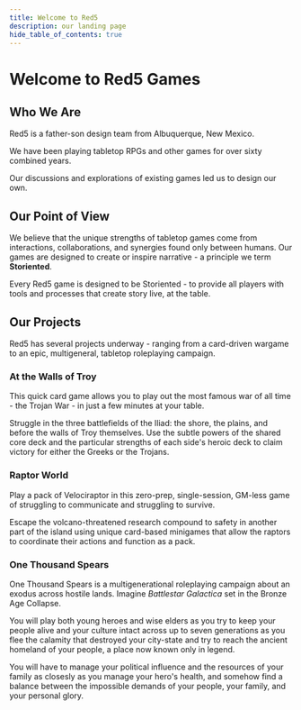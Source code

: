 ```yaml
---
title: Welcome to Red5
description: our landing page
hide_table_of_contents: true
---
```


# Welcome to Red5 Games
## Who We Are
Red5 is a father-son design team from Albuquerque, New Mexico.

We have been playing tabletop RPGs and other games for over sixty combined years.

Our discussions and explorations of existing games led us to design our own.

## Our Point of View
We believe that the unique strengths of tabletop games come from interactions, collaborations, and synergies found only between humans. Our games are designed to create or inspire narrative - a principle we term **Storiented**.

Every Red5 game is designed to be Storiented - to provide all players with tools and processes that create story live, at the table.

## Our Projects
Red5 has several projects underway - ranging from a card-driven wargame to an epic, multigeneral, tabletop roleplaying campaign.

### At the Walls of Troy
This quick card game allows you to play out the most famous war of all time - the Trojan War - in just a few minutes at your table.

Struggle in the three battlefields of the Iliad: the shore, the plains, and before the walls of Troy themselves. Use the subtle powers of the shared core deck and the particular strengths of each side's heroic deck to claim victory for either the Greeks or the Trojans.

### Raptor World
Play a pack of Velociraptor in this zero-prep, single-session, GM-less game of struggling to communicate and struggling to survive.

Escape the volcano-threatened research compound to safety in another part of the island using unique card-based minigames that allow the raptors to coordinate their actions and function as a pack.

### One Thousand Spears
One Thousand Spears is a multigenerational roleplaying campaign about an exodus across hostile lands. Imagine *Battlestar Galactica* set in the Bronze Age Collapse. 

You will play both young heroes and wise elders as you try to keep your people alive and your culture intact across up to seven generations as you flee the calamity that destroyed your city-state and try to reach the ancient homeland of your people, a place now known only in legend.

You will have to manage your political influence and the resources of your family as closesly as you manage your hero's health, and somehow find a balance between the impossible demands of your people, your family, and your personal glory.
